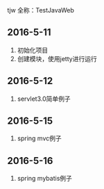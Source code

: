 tjw 全称：TestJavaWeb

## 2016-5-11
1. 初始化项目
2. 创建模块，使用jetty进行运行


## 2016-5-12
1. servlet3.0简单例子

## 2016-5-15
1. spring mvc例子

## 2016-5-16
1. spring mybatis例子